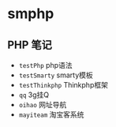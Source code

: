 # smphp

## PHP 笔记

- `testPhp` php语法
- `testSmarty` smarty模板
- `testThinkphp` Thinkphp框架
- `qq` 3g挂Q
- `oihao` 网址导航
- `mayiteam` 淘宝客系统
